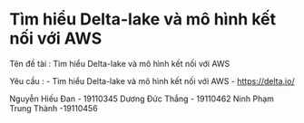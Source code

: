 # Tìm hiểu Delta-lake và mô hình kết nối với AWS

Tên đề tài : Tìm hiểu Delta-lake và mô hình kết nối với AWS

Yêu cầu : - Tìm hiểu Delta-lake và mô hình kết nối với AWS
          - https://delta.io/
        
Nguyễn Hiếu Đan - 19110345
Dương Đức Thắng - 19110462
Ninh Phạm Trung Thành -19110456
          
